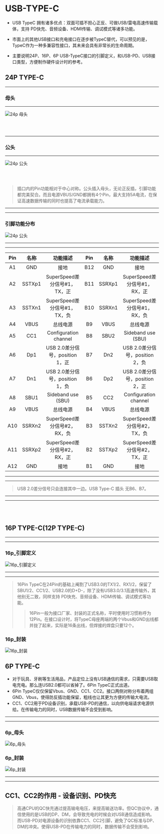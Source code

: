 # USB-TYPE-C

- USB TypeC 拥有诸多优点：双面可插不担心正反、可做USB/雷电高速传输载体，支持 PD快充、音频设备、HDMI传输、调试模式等诸多功能。

- 市面上的其他USB接口和充电接口在逐步被TypeC替代，可以预见的是，TypeC作为一种多兼容性接口，其未来会具有非常长的生命周期。

- 主要说明24P、16P、6P USB-TypeC接口的引脚定义，和USB-PD、USB接口类型，方便制作硬件设计时的参考。

## 24P TYPE-C

---

### **母头**

---

![24p 母头](https://img-blog.csdnimg.cn/img_convert/3f8e5b5c01fbf93cfdb2deb986b41add.png)

<br><br>

---

### **公头**

---

![24p 公头](https://img-blog.csdnimg.cn/img_convert/74e75282a1f97a554812804d4d3e6adb.png)

<br><br>

> 插口内的Pin功能相对于中心对称。公头插入母头，无论正反插，引脚功能都完美契合。而且电源VBUS/GND都拥有4个Pin，最大支持5A电流，在保证高速数据传输的同时也提高了电流承载能力。

---
---

### **引脚功能分布**

![24p 公头](https://img-blog.csdnimg.cn/img_convert/25b69d5c451bf687cc4cf11382d0a8f3.png)

---
---

Pin | 名称 | 功能描述 | Pin | 名称 | 功能描述
:---: | :---: | :---: | :---: | :---: | :---:
A1 | GND | 接地 | B12 | GND | 接地
A2 | SSTXp1 | SuperSpeed差分信号#1，TX，正 | B11 | SSRXp1 | SuperSpeed差分信号#1，RX，正
A3 | SSTXn1 | SuperSpeed差分信号#1，TX，负 | B10 | SSRXn1 | SuperSpeed差分信号#1，RX，负
A4 | VBUS | 总线电源 | B9 | VBUS | 总线电源
A5 | CC1 | Configuration channel | B8 | SBU2 | Sideband use (SBU)
A6 | Dp1 | USB 2.0差分信号，position 1，正 | B7 | Dn2 | USB 2.0差分信号，position 2，负
A7 | Dn1 | USB 2.0差分信号，position 1，负 | B6 | Dp2 | USB 2.0差分信号，position 2，正
A8 | SBU1 | Sideband use (SBU) | B5 | CC2 | Configuration channel
A9 | VBUS | 总线电源 | B4 | VBUS | 总线电源
A10 | SSRXn2 | SuperSpeed差分信号#2，RX，负 | B3 | SSTXn2 | SuperSpeed差分信号#2，TX，负
A11 | SSRXp2 | SuperSpeed差分信号#2，RX，正 | B2 | SSTXp2 | SuperSpeed差分信号#2，TX，正
A12 | GND | 接地 | B1 | GND | 接地

---
---

> USB 2.0差分信号只会连接其中一边。USB Type-C 插头 无B6、B7。

---
---

<br><br>

## **16P TYPE-C(12P TYPE-C)**

---
---

### **16p_引脚定义**

![16p_引脚定义](https://img-blog.csdnimg.cn/img_convert/76eb93d1b65132fe172c489658e94258.png)

---
---

> 16Pin TypeC在24Pin的基础上阉割了USB3.0的TX1/2、RX1/2，保留了SBU1/2、CC1/2、USB2.0的D+D-，除了没有USB3.0/3.1高速传输外，其他别无二致，同样支持 PD快充、音频设备、HDMI传输、调试模式等功能。
>>16Pin一般为接口厂家、封装的正式名称，平时使用时习惯称呼为12Pin。在接口设计时，将TypeC母座两端的两个Vbus和GND出线都并拢了起来，实际是16条出线，但焊接的焊盘只要12个。

### **16p_封装**

![16p_封装](https://img-blog.csdnimg.cn/img_convert/35d2ab19a5e4f62424cdb6dba48958c1.png)

## **6P TYPE-C**

- 对于玩具、牙刷等生活用品，产品定位上没有USB通信的需求，只需要USB取电充电。那么连USB2.0都可以省掉了。6Pin TypeC正式出道。
- 6Pin TypeC仅仅保留Vbus、GND、CC1、CC2。接口两侧对称分布着两组GND、Vbus，使得防反插功能保留，粗线也让其更为方便的传输大电流。
- CC1、CC2用于PD设备识别，承载USB-PD的通信，以向供电端请求电源供给。在传输电力的同时，USB数据传输不会受到影响。

---
---

### **6p_母头**

![6p_母头](https://img-blog.csdnimg.cn/img_convert/01bb276a77567a45a334ed3341a0cbbe.png)

### **6p_封装**

![6p_封装](https://img-blog.csdnimg.cn/img_convert/52e43f959005e6dc06a33d76186ecf57.png)

---
---

## CC1、CC2的作用 - 设备识别、PD快充

> 高通CPU的QC快充通过提高输电电压，来提高输送功率。但QC协议中，通信使用的是USB的DP、DM，会导致充电的时候会对USB通信造成影响。<br>
> 而USB-PD对电源设备的识别依靠CC1、CC2引脚，避免了QC标准与DP、DM的冲突。使得USB-PD在传输电力的同时，数据传输不会受到影响。

